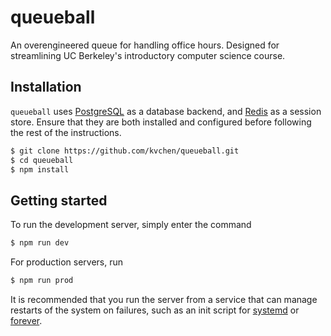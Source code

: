 # queueball

An overengineered queue for handling office hours. Designed for streamlining UC Berkeley's introductory computer science course.

## Installation

`queueball` uses [PostgreSQL](http://www.postgresql.org/) as a database backend, and [Redis](http://redis.io/) as a session store. Ensure that they are both installed and configured before following the rest of the instructions.

```bash
$ git clone https://github.com/kvchen/queueball.git
$ cd queueball
$ npm install
```

## Getting started

To run the development server, simply enter the command

```bash
$ npm run dev
```

For production servers, run

```bash
$ npm run prod
```

It is recommended that you run the server from a service that can manage restarts of the system on failures, such as an init script for [systemd](https://wiki.freedesktop.org/www/Software/systemd/) or [forever](https://github.com/foreverjs/forever).
